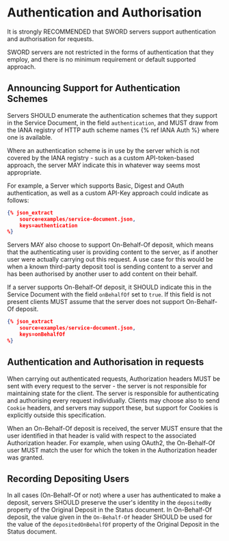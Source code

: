 #  Authentication and Authorisation

It is strongly RECOMMENDED that SWORD servers support authentication and authorisation for requests.

SWORD servers are not restricted in the forms of authentication that they employ, and there is no minimum requirement or default supported 
approach.


##  Announcing Support for Authentication Schemes

Servers SHOULD enumerate the authentication schemes that they support in the Service Document, in the field `authentication`, and MUST draw 
from the IANA registry of HTTP auth scheme names {% ref IANA Auth %} where one is available.

Where an authentication scheme is in use by the server which is not covered by the IANA registry - such as a custom API-token-based 
approach, the server MAY indicate this in whatever way seems most appropriate.

For example, a Server which supports Basic, Digest and OAuth authentication, as well as a custom API-Key approach could indicate as follows:

```json
{% json_extract
    source=examples/service-document.json,
    keys=authentication
%}
```

Servers MAY also choose to support On-Behalf-Of deposit, which means that the authenticating user is providing content to the server, as 
if another user were actually carrying out this request.  A use case for this would be when a known third-party deposit tool is sending 
content to a server and has been authorised by another user to add content on their behalf.

If a server supports On-Behalf-Of deposit, it SHOULD indicate this in the Service Document with the field `onBehalfOf` set to `true`. 
If this field is not present clients MUST assume that the server does not support On-Behalf-Of deposit.

```json
{% json_extract
    source=examples/service-document.json,
    keys=onBehalfOf
%}
```


##  Authentication and Authorisation in requests

When carrying out authenticated requests, Authorization headers MUST be sent with every request to the server - the server is not 
responsible for maintaining state for the client.  The server is responsible for authenticating and authorising every request individually. 
Clients may choose also to send `Cookie` headers, and servers may support these, but support for Cookies is explicitly outside this 
specification.

When an On-Behalf-Of deposit is received, the server MUST ensure that the user identified in that header is valid with respect to the 
associated Authorization header.  For example, when using OAuth2, the On-Behalf-Of user MUST match the user for which the token in the 
Authorization header was granted.


##  Recording Depositing Users

In all cases (On-Behalf-Of or not) where a user has authenticated to make a deposit, servers SHOULD preserve the user's identity in the 
`depositedBy` property of the Original Deposit in the Status document. In On-Behalf-Of deposit, the value given in the `On-Behalf-Of` 
header SHOULD be used for the value of the `depositedOnBehalfOf` property of the Original Deposit in the Status document.
